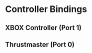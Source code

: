 # Controller Bindings

## XBOX Controller (Port 1)

<div id="controller"></div>

## Thrustmaster (Port 0)

<div id="controller-tm"></div>

<script src="https://unpkg.com/@popperjs/core@2/dist/umd/popper.min.js"></script>
<script src="https://unpkg.com/tippy.js@6/dist/tippy-bundle.umd.js"></script>

<script src="/assets/controller.js"></script>
<script>
    let xboxButtonMappings = {
        'left': 'Fine Arm Move Down',
        'right': 'Fine Arm Move Up',
        'dpad-up': 'Set Arm Position',
        'dpad-down': 'Set Arm Position',
        'dpad-left': 'Set Arm Position',
        'dpad-right': 'Set Arm Position',
        'bumper-left': 'Toggle Brakes',
        'x': 'Toggle Intake',
        'y': "Arm Cycle Up",
        'a': "Arm Cycle Down",
        
    };
    controllerBindings({
        controllerName: 'logitech-xbox', 
        buttonMappings:xboxButtonMappings,
        element: document.querySelector('#controller')
    });
        let tmButtonMappings = {
        'stick-button-right': 'Fine Move Right',
                'stick-button-left': 'Fine Move Left',
                        'slider': 'Turbo Mode',
                        'trigger': "180"


    };
    controllerBindings({
        controllerName: 'thrustmaster-t16000m', 
        buttonMappings:tmButtonMappings,
        element: document.querySelector('#controller-tm')
    });

</script>
